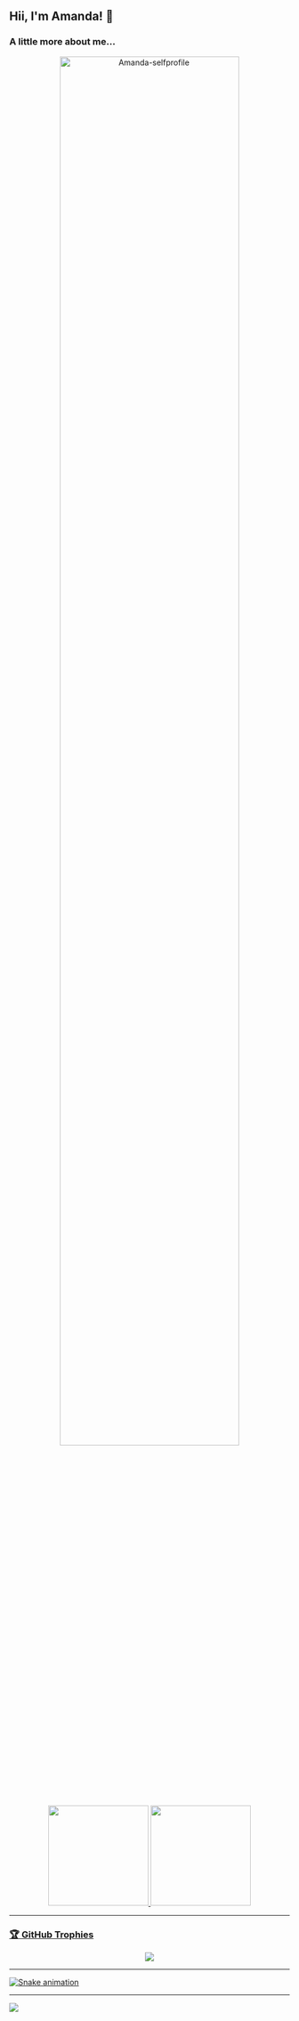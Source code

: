 ## Hii, I'm Amanda! 🌺

### A little more about me...
<div align="center">
  <img align="center" alt="Amanda-selfprofile" width="80%"  src="https://user-images.githubusercontent.com/72527935/224857503-ef45f69c-ca38-40b7-b1b8-b1d07fa1e000.png">
</div>

###

<div align="center">
  <a href="https://github.com/amndalsr">
  <img height="180em" src="https://github-readme-stats.vercel.app/api?username=amndalsr&show_icons=true&theme=dracula&include_all_commits=true&count_private=true"/>
  <img height="180em" src="https://github-readme-stats.vercel.app/api/top-langs/?username=amndalsr&layout=compact&langs_count=7&theme=dracula"/>
</div>

---

### 🏆 GitHub Trophies
<div align="center">
<img src="https://github-profile-trophy.vercel.app/?username=amndalsr&theme=dracula&no-frame=true&no-bg=false&margin-w=4">
</div>
  
---
  
![Snake animation](https://github.com/amndalsr/amndalsr/blob/output/github-contribution-grid-snake.svg)
  
---

[![](https://visitcount.itsvg.in/api?id=amndalsr&icon=5&color=0)](https://visitcount.itsvg.in)
